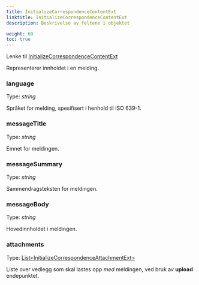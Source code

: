 ```yaml
---
title: InitializeCorrespondenceContentExt
linktitle: InitializeCorrespondenceContentExt
description: Beskrivelse av feltene i objektet

weight: 60
toc: true
---
```


Lenke til [InitializeCorrespondenceContentExt](https://github.com/Altinn/altinn-correspondence/blob/main/src/Altinn.Correspondence.API/Models/InitializeCorrespondenceContentExt.cs)

Representerer innholdet i en melding.
### language
Type: _string_

Språket for melding, spesifisert i henhold til ISO 639-1.

### messageTitle
Type: _string_

Emnet for meldingen.

### messageSummary
Type: _string_

Sammendragsteksten for meldingen.

### messageBody
Type: _string_

Hovedinnholdet i meldingen.

### attachments
Type: [List\<InitializeCorrespondenceAttachmentExt>](https://github.com/Altinn/altinn-correspondence/blob/main/src/Altinn.Correspondence.API/Models/InitializeCorrespondenceAttachmentExt.cs) 

Liste over vedlegg som skal lastes opp _med_ meldingen, ved bruk av __upload__ endepunktet.